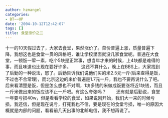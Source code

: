 ```yaml
---
author: hzmangel
categories:
- BT~~UP
date: '2004-10-12T12:42:07'
tags: []
title: 食堂涨价之二
---
```

十一的10天假过去了，大家去食堂，果然涨价了。菜价普遍上涨，质量普遍下降，我想这也是食堂一贯的风格吧，谁让学校里面就没几家食堂呢。普通在大食堂，一顿饭一荤一素，吃个5块是正常事，想当年才来的时候，上4块都是难得的事，而且味道也比现在要好许多。
　　这还不算什么，晚上在BBS上，大家找到了后勤的一种说法，怒了。后勤告诉我们说他们买的米2.5元一斤(后来查得是饭，不过也不合常理)，而北京这边的米价普遍是1.7元一斤，我也不要再说什么了吧。后来看清楚是饭，但是怎么想也不对啊，1块多钱的米做成饭要涨将近1块钱，而且一斤米做出来的饭应该不止一斤吧。有这么夸张吗？
　　还有就是后勤说，食堂一年要亏损40w，但是看看学校的食堂，如果说刚开始，我们大一来的时候亏损，我还信，但是现在说亏，打死我也不信，要是现在的食堂亏损，唯一的原因大概就是内部的问题，看看前几天出事的北邮电信，我不想再说了。